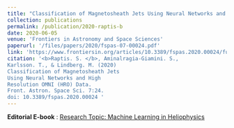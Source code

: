 ```yaml
---
title: "Classification of Magnetosheath Jets Using Neural Networks and High Resolution OMNI (HRO) Data"
collection: publications
permalink: /publication/2020-raptis-b
date: 2020-06-05
venue: 'Frontiers in Astronomy and Space Sciences'
paperurl: '/files/papers/2020/fspas-07-00024.pdf'
link: 'https://www.frontiersin.org/articles/10.3389/fspas.2020.00024/full'
citation: '<b>Raptis. S. </b>, Aminalragia-Giamini. S.,
Karlsson. T., & Lindberg. M. (2020)
Classification of Magnetosheath Jets
Using Neural Networks and High
Resolution OMNI (HRO) Data.
Front. Astron. Space Sci. 7:24.
doi: 10.3389/fspas.2020.00024 '
---
```

**Editorial E-book** : [Research Topic: Machine Learning in Heliophysics](/files/papers/2020/9782889716715.PDF)
